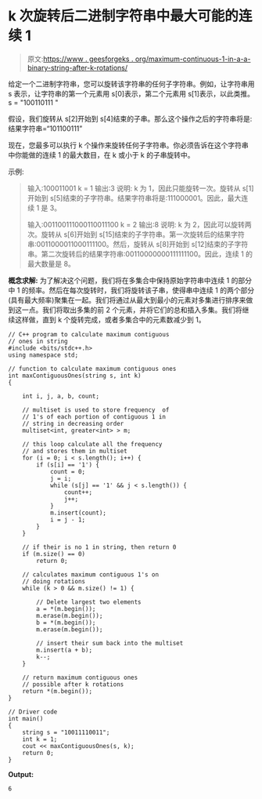 # k 次旋转后二进制字符串中最大可能的连续 1

> 原文:[https://www . geesforgeks . org/maximum-continuous-1-in-a-a-binary-string-after-k-rotations/](https://www.geeksforgeeks.org/maximum-contiguous-1-possible-in-a-binary-string-after-k-rotations/)

给定一个二进制字符串，您可以旋转该字符串的任何子字符串。例如，让字符串用 s 表示，让字符串的第一个元素用 s[0]表示，第二个元素用 s[1]表示，以此类推。
s = "100110111 "

假设，我们旋转从 s[2]开始到 s[4]结束的子串。那么这个操作之后的字符串将是:
结果字符串=“101100111”

现在，您最多可以执行 k 个操作来旋转任何子字符串。你必须告诉在这个字符串中你能做的连续 1 的最大数目，在 k 或小于 k 的子串旋转中。

示例:

> 输入:100011001
> k = 1
> 输出:3
> 说明:
> k 为 1，因此只能旋转一次。旋转从 s[1]开始到 s[5]结束的子字符串。结果字符串将是:111000001。因此，最大连续 1 是 3。
> 
> 输入:001100111000110011100
> k = 2
> 输出:8
> 说明:
> k 为 2，因此可以旋转两次。旋转从 s[6]开始到 s[15]结束的子字符串。第一次旋转后的结果字符串:0011000011000111100。然后，旋转从 s[8]开始到 s[12]结束的子字符串。第二次旋转后的结果字符串:00110000000111111100。因此，连续 1 的最大数量是 8。

**概念求解:**
为了解决这个问题，我们将在多集合中保持原始字符串中连续 1 的部分中 1 的频率。然后在每次旋转时，我们将旋转该子串，使得串中连续 1 的两个部分(具有最大频率)聚集在一起。我们将通过从最大到最小的元素对多集进行排序来做到这一点。我们将取出多集的前 2 个元素，并将它们的总和插入多集。我们将继续这样做，直到 k 个旋转完成，或者多集合中的元素数减少到 1。

```
// C++ program to calculate maximum contiguous
// ones in string
#include <bits/stdc++.h>
using namespace std;

// function to calculate maximum contiguous ones
int maxContiguousOnes(string s, int k)
{

    int i, j, a, b, count;

    // multiset is used to store frequency  of 
    // 1's of each portion of contiguous 1 in 
    // string in decreasing order
    multiset<int, greater<int> > m;

    // this loop calculate all the frequency
    // and stores them in multiset
    for (i = 0; i < s.length(); i++) {
        if (s[i] == '1') {
            count = 0;
            j = i;
            while (s[j] == '1' && j < s.length()) {
                count++;
                j++;
            }
            m.insert(count);
            i = j - 1;
        }
    }

    // if their is no 1 in string, then return 0
    if (m.size() == 0)
        return 0;

    // calculates maximum contiguous 1's on
    // doing rotations
    while (k > 0 && m.size() != 1) {

        // Delete largest two elements
        a = *(m.begin()); 
        m.erase(m.begin()); 
        b = *(m.begin()); 
        m.erase(m.begin()); 

        // insert their sum back into the multiset
        m.insert(a + b); 
        k--;
    }

    // return maximum contiguous ones 
    // possible after k rotations
    return *(m.begin());
}

// Driver code
int main()
{
    string s = "10011110011";
    int k = 1;
    cout << maxContiguousOnes(s, k);
    return 0;
}
```

**Output:**

```
6

```